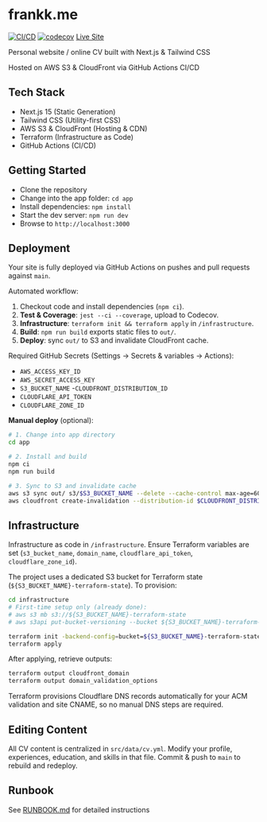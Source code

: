 # frankk.me

[![CI/CD](https://github.com/frank-alvarado/frankkme/actions/workflows/ci-cd.yml/badge.svg)](https://github.com/frank-alvarado/frankkme/actions/workflows/ci-cd.yml)
[![codecov](https://codecov.io/gh/frank-alvarado/frankkme/graph/badge.svg?token=ZKIJLTCRF3)](https://codecov.io/gh/frank-alvarado/frankkme)
[Live Site](https://frankk.me)

Personal website / online CV built with Next.js & Tailwind CSS

Hosted on AWS S3 & CloudFront via GitHub Actions CI/CD

## Tech Stack
- Next.js 15 (Static Generation)
- Tailwind CSS (Utility-first CSS)
- AWS S3 & CloudFront (Hosting & CDN)
- Terraform (Infrastructure as Code)
- GitHub Actions (CI/CD)

## Getting Started
- Clone the repository
- Change into the app folder: `cd app`
- Install dependencies: `npm install`
- Start the dev server: `npm run dev`
- Browse to `http://localhost:3000`

## Deployment
Your site is fully deployed via GitHub Actions on pushes and pull requests against `main`.

Automated workflow:
1. Checkout code and install dependencies (`npm ci`).
2. **Test & Coverage**: `jest --ci --coverage`, upload to Codecov.
3. **Infrastructure**: `terraform init && terraform apply` in `/infrastructure`.
4. **Build**: `npm run build` exports static files to `out/`.
5. **Deploy**: sync `out/` to S3 and invalidate CloudFront cache.

Required GitHub Secrets (Settings → Secrets & variables → Actions):
- `AWS_ACCESS_KEY_ID`
- `AWS_SECRET_ACCESS_KEY`
- `S3_BUCKET_NAME`
-`CLOUDFRONT_DISTRIBUTION_ID`
- `CLOUDFLARE_API_TOKEN`
- `CLOUDFLARE_ZONE_ID`

**Manual deploy** (optional):
```bash
# 1. Change into app directory
cd app

# 2. Install and build
npm ci
npm run build

# 3. Sync to S3 and invalidate cache
aws s3 sync out/ s3/$S3_BUCKET_NAME --delete --cache-control max-age=60
aws cloudfront create-invalidation --distribution-id $CLOUDFRONT_DISTRIBUTION_ID --paths '/*'
```

## Infrastructure
Infrastructure as code in `/infrastructure`. Ensure Terraform variables are set (`s3_bucket_name`, `domain_name`, `cloudflare_api_token`, `cloudflare_zone_id`). 

The project uses a dedicated S3 bucket for Terraform state (`${S3_BUCKET_NAME}-terraform-state`). To provision:

```bash
cd infrastructure
# First-time setup only (already done):
# aws s3 mb s3://${S3_BUCKET_NAME}-terraform-state
# aws s3api put-bucket-versioning --bucket ${S3_BUCKET_NAME}-terraform-state --versioning-configuration Status=Enabled

terraform init -backend-config=bucket=${S3_BUCKET_NAME}-terraform-state -backend-config=region=us-east-1
terraform apply
```

After applying, retrieve outputs:
```bash
terraform output cloudfront_domain
terraform output domain_validation_options
```

Terraform provisions Cloudflare DNS records automatically for your ACM validation and site CNAME, so no manual DNS steps are required.

## Editing Content
All CV content is centralized in `src/data/cv.yml`. Modify your profile, experiences, education, and skills in that file. Commit & push to `main` to rebuild and redeploy.

## Runbook
See [RUNBOOK.md](RUNBOOK.md) for detailed instructions
